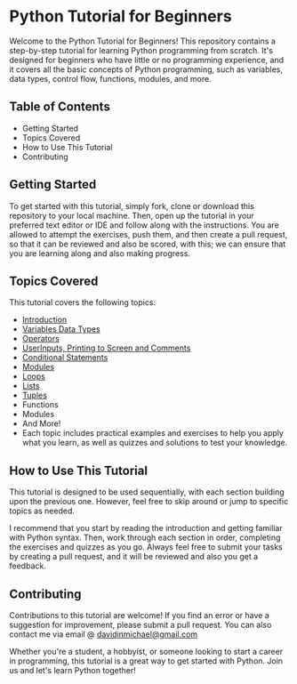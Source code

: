 # Python Tutorial for Beginners
Welcome to the Python Tutorial for Beginners! This repository contains a step-by-step tutorial for learning Python programming from scratch. It's designed for beginners who have little or no programming experience, and it covers all the basic concepts of Python programming, such as variables, data types, control flow, functions, modules, and more.

## Table of Contents
- Getting Started
- Topics Covered
- How to Use This Tutorial
- Contributing

## Getting Started
To get started with this tutorial, simply fork, clone or download this repository to your local machine. Then, open up the tutorial in your preferred text editor or IDE and follow along with the instructions.
You are allowed to attempt the exercises, push them, and then create a pull request, so that it can be reviewed and also be scored, with this; we can ensure that you are learning along and also making progress.

## Topics Covered
This tutorial covers the following topics:
- [Introduction](00-introduction.md)
- [Variables Data Types](01-datatypes&variables.py)
- [Operators](02-operators.py)
- [UserInputs, Printing to Screen and Comments](03-userinputs&outputs.py)
- [Conditional Statements](04-conditional-statements.py)
- [Modules](05-modules.py)
- [Loops](06-loops.py)
- [Lists](07-lists.py)
- [Tuples](08-tuples.py)
- Functions
- Modules
- And More!
- Each topic includes practical examples and exercises to help you apply what you learn, as well as quizzes and solutions to test your knowledge.

## How to Use This Tutorial
This tutorial is designed to be used sequentially, with each section building upon the previous one. However, feel free to skip around or jump to specific topics as needed.

I recommend that you start by reading the introduction and getting familiar with Python syntax. Then, work through each section in order, completing the exercises and quizzes as you go. Always feel free to submit your tasks by creating a pull request, and it will be reviewed and also you get a feedback.

## Contributing
Contributions to this tutorial are welcome! If you find an error or have a suggestion for improvement, please submit a pull request.
You can also contact me via email @ davidinmichael@gmail.com

Whether you're a student, a hobbyist, or someone looking to start a career in programming, this tutorial is a great way to get started with Python. Join us and let's learn Python together!